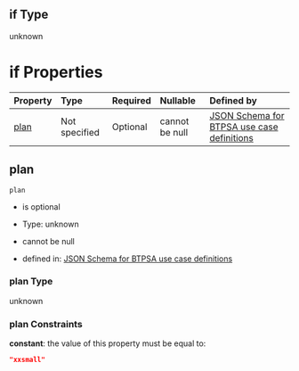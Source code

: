 ## if Type

unknown

# if Properties

| Property      | Type          | Required | Nullable       | Defined by                                                                                                                                                                                                                                  |
| :------------ | :------------ | :------- | :------------- | :------------------------------------------------------------------------------------------------------------------------------------------------------------------------------------------------------------------------------------------ |
| [plan](#plan) | Not specified | Optional | cannot be null | [JSON Schema for BTPSA use case definitions](btpsa-usecase-properties-services-items-allof-1-then-allof-79-then-allof-4-if-properties-plan.md "undefined#/properties/services/items/allOf/1/then/allOf/79/then/allOf/4/if/properties/plan") |

## plan



`plan`

*   is optional

*   Type: unknown

*   cannot be null

*   defined in: [JSON Schema for BTPSA use case definitions](btpsa-usecase-properties-services-items-allof-1-then-allof-79-then-allof-4-if-properties-plan.md "undefined#/properties/services/items/allOf/1/then/allOf/79/then/allOf/4/if/properties/plan")

### plan Type

unknown

### plan Constraints

**constant**: the value of this property must be equal to:

```json
"xxsmall"
```
